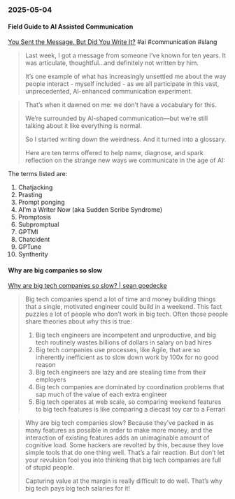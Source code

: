 ### 2025-05-04
#### Field Guide to AI Assisted Communication
[You Sent the Message. But Did You Write It?](https://davidduncan.substack.com/p/you-sent-the-message-but-did-you) #ai #communication #slang

> Last week, I got a message from someone I’ve known for ten years. It was articulate, thoughtful…and definitely not written by him.
> 
> It’s one example of what has increasingly unsettled me about the way people interact - myself included - as we all participate in this vast, unprecedented, AI-enhanced communication experiment.



> That’s when it dawned on me: we don’t have a vocabulary for this.
> 
> We’re surrounded by AI-shaped communication—but we’re still talking about it like everything is normal.
> 
> So I started writing down the weirdness. And it turned into a glossary.
> 
> Here are ten terms offered to help name, diagnose, and spark reflection on the strange new ways we communicate in the age of AI:

The terms listed are: 
1. Chatjacking
2. Prasting
3. Prompt ponging
4. AI’m a Writer Now (aka Sudden Scribe Syndrome)
5. Promptosis
6. Subpromptual
7. GPTMI
8. Chatcident
9. GPTune
10. Syntherity

#### Why are big companies so slow
[Why are big tech companies so slow? | sean goedecke](https://www.seangoedecke.com/difficulty-in-big-tech/) 

> Big tech companies spend a lot of time and money building things that a single, motivated engineer could build in a weekend. This fact puzzles a lot of people who don’t work in big tech. Often those people share theories about why this is true:
> 
> 1. Big tech engineers are incompetent and unproductive, and big tech routinely wastes billions of dollars in salary on bad hires
> 2. Big tech companies use processes, like Agile, that are so inherently inefficient as to slow down work by 100x for no good reason
> 3. Big tech engineers are lazy and are stealing time from their employers
> 4. Big tech companies are dominated by coordination problems that sap much of the value of each extra engineer
> 5. Big tech operates at web scale, so comparing weekend features to big tech features is like comparing a diecast toy car to a Ferrari


> Why are big tech companies slow? Because they’ve packed in as many features as possible in order to make more money, and the interaction of existing features adds an unimaginable amount of cognitive load. Some hackers are revolted by this, because they love simple tools that do one thing well. That’s a fair reaction. But don’t let your revulsion fool you into thinking that big tech companies are full of stupid people.
> 
> Capturing value at the margin is really difficult to do well. That’s why big tech pays big tech salaries for it!